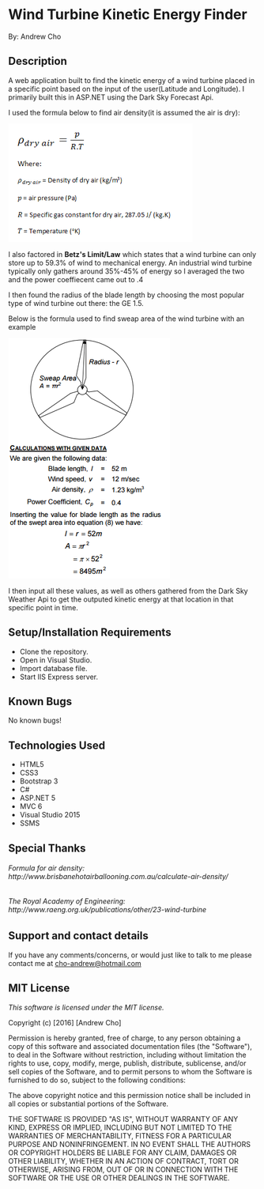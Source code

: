 # Wind Turbine Kinetic Energy Finder

By: Andrew Cho

## Description

<p>A web application built to find the kinetic energy of a wind turbine placed in a specific point based on the input of the user(Latitude and Longitude). I primarily built this in ASP.NET using the Dark Sky Forecast Api. </p>

<p>I used the formula below to find air density(it is assumed the air is dry): </p>
<img src="src/WindTurbine/wwwroot/images/airDensity.png" alt="air density formula">

<p>I also factored in <strong>Betz's Limit/Law</strong> which states that a wind turbine can only store up to 59.3% of wind to mechanical energy. An industrial wind turbine typically only gathers around 35%-45% of energy so I averaged the two and the power coeffiecent came out to .4</p>
<p>I then found the radius of the blade length by choosing the most popular type of wind turbine out there: the GE 1.5.</p>
<p>Below is the formula used to find sweap area of the wind turbine with an example</p>
<img src="src/WindTurbine/wwwroot/images/sweptArea.png" alt="sweap area formula">

<p>I then input all these values, as well as others gathered from the Dark Sky Weather Api to get the outputed kinetic energy at that location in that specific point in time.</p>

## Setup/Installation Requirements
* Clone the repository.
* Open in Visual Studio.
* Import database file.
* Start IIS Express server.

## Known Bugs
No known bugs!

## Technologies Used

* HTML5
* CSS3
* Bootstrap 3
* C#
* ASP.NET 5
* MVC 6
* Visual Studio 2015
* SSMS 

## Special Thanks
<h6>Formula for air density: http://www.brisbanehotairballooning.com.au/calculate-air-density/</h6>
<h6>The Royal Academy of Engineering: http://www.raeng.org.uk/publications/other/23-wind-turbine</h6>

## Support and contact details
If you have any comments/concerns, or would just like to talk to me please contact me at cho-andrew@hotmail.com

## MIT License

*This software is licensed under the MIT license.*

Copyright (c) [2016] [Andrew Cho]

Permission is hereby granted, free of charge, to any person obtaining a copy
of this software and associated documentation files (the "Software"), to deal
in the Software without restriction, including without limitation the rights
to use, copy, modify, merge, publish, distribute, sublicense, and/or sell
copies of the Software, and to permit persons to whom the Software is
furnished to do so, subject to the following conditions:

The above copyright notice and this permission notice shall be included in all
copies or substantial portions of the Software.

THE SOFTWARE IS PROVIDED "AS IS", WITHOUT WARRANTY OF ANY KIND, EXPRESS OR
IMPLIED, INCLUDING BUT NOT LIMITED TO THE WARRANTIES OF MERCHANTABILITY,
FITNESS FOR A PARTICULAR PURPOSE AND NONINFRINGEMENT. IN NO EVENT SHALL THE
AUTHORS OR COPYRIGHT HOLDERS BE LIABLE FOR ANY CLAIM, DAMAGES OR OTHER
LIABILITY, WHETHER IN AN ACTION OF CONTRACT, TORT OR OTHERWISE, ARISING FROM,
OUT OF OR IN CONNECTION WITH THE SOFTWARE OR THE USE OR OTHER DEALINGS IN THE
SOFTWARE.
